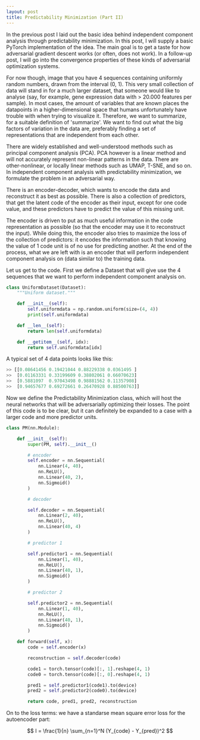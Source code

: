```yaml
---
layout: post
title: Predictability Minimization (Part II)
---
```


In the previous post I laid out the basic idea behind independent component analysis through predictability minimization. In this post, I will supply a basic PyTorch implementation of the idea. The main goal is to get a taste for how adversarial gradient descent works (or often, does not work). In a follow-up post, I will go into the convergence properties of these kinds of adversarial optimization systems.

For now though, image that you have 4 sequences containing uniformly random numbers, drawn from the interval (0, 1). This very small collection of data will stand in for a much larger dataset, that someone would like to analyse (say, for example, gene expression data with > 20.000 features per sample). In most cases, the amount of variables that are known places the datapoints in a higher-dimensional space that humans unfortunately have trouble with when trying to visualize it. Therefore, we want to summarize, for a suitable definition of 'summarize'. We want to find out what the big factors of variation in the data are, preferably finding a set of representations that are independent from each other.

There are widely established and well-understood methods such as principal component analysis (PCA). PCA however is a linear method and will not accurately represent non-linear patterns in the data. There are other-nonlinear, or locally linear methods such as UMAP, T-SNE, and so on. In independent component analysis with predictability minimization, we formulate the problem in an adversarial way. 

There is an encoder-decoder, which wants to encode the data and reconstruct it as best as possible. There is also a collection of predictors, that get the latent code of the encoder as their input, except for one code value, and these predictors have to predict the value of this missing unit.

The encoder is driven to put as much useful information in the code representation as possible (so that the encoder may use it to reconstruct the input). While doing this, the encoder also tries to maximize the loss of the collection of predictors: it encodes the information such that knowing the value of 1 code unit is of no use for predicting another. At the end of the process, what we are left with is an encoder that will perform independent component analysis on (data similar to) the training data.

Let us get to the code. First we define a Dataset that will give use the 4 sequences that we want to perform independent component analysis on. 
```python
class UniformDataset(Dataset):
    """Uniform dataset."""

    def __init__(self):
        self.uniformdata = np.random.uniform(size=(4, 4))
        print(self.uniformdata)

    def __len__(self):
        return len(self.uniformdata)

    def __getitem__(self, idx):
        return self.uniformdata[idx]
```

A typical set of 4 data points looks like this:
```python
>> [[0.08641456 0.19421044 0.88229338 0.0361495 ]
>>  [0.01163331 0.33199609 0.38802061 0.66070623]
>>  [0.5881097  0.97043498 0.98881562 0.11357908]
>>  [0.94657677 0.69272661 0.26470928 0.88500763]]
```

Now we define the Predictability Minimization class, which will host the neural networks that will be adversarially optimizing their losses. The point of this code is to be clear, but it can definitely be expanded to a case with a larger code and more predictor units. 

```python
class PM(nn.Module):

    def __init__(self):
        super(PM, self).__init__()

        # encoder
        self.encoder = nn.Sequential(
            nn.Linear(4, 40),
            nn.ReLU(),
            nn.Linear(40, 2),
            nn.Sigmoid()
        )

        # decoder

        self.decoder = nn.Sequential(
            nn.Linear(2, 40),
            nn.ReLU(),
            nn.Linear(40, 4)
        )

        # predictor 1

        self.predictor1 = nn.Sequential(
            nn.Linear(1, 40),
            nn.ReLU(),
            nn.Linear(40, 1),
            nn.Sigmoid()
        )

        # predictor 2

        self.predictor2 = nn.Sequential(
            nn.Linear(1, 40),
            nn.ReLU(),
            nn.Linear(40, 1),
            nn.Sigmoid()
        )

    def forward(self, x):
        code = self.encoder(x)

        reconstruction = self.decoder(code)

        code1 = torch.tensor(code)[:, 1].reshape(4, 1)
        code0 = torch.tensor(code)[:, 0].reshape(4, 1)

        pred1 = self.predictor1(code1).to(device)
        pred2 = self.predictor2(code0).to(device)

        return code, pred1, pred2, reconstruction

```

On to the loss terms: we have a standarse mean square error loss for the autoencoder part:


$$ I = \frac{1}{n} \sum_{n=1}^N (Y_{code} - Y_{pred})^2 $$